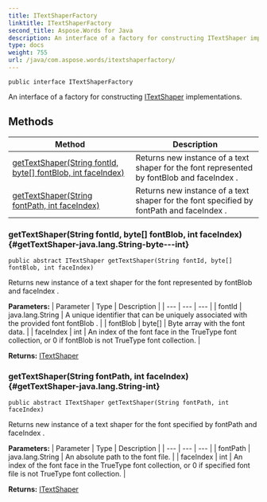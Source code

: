 ```yaml
---
title: ITextShaperFactory
linktitle: ITextShaperFactory
second_title: Aspose.Words for Java
description: An interface of a factory for constructing ITextShaper implementations in Java.
type: docs
weight: 755
url: /java/com.aspose.words/itextshaperfactory/
---
```

```
public interface ITextShaperFactory
```

An interface of a factory for constructing [ITextShaper](../../com.aspose.words/itextshaper/) implementations.
## Methods

| Method | Description |
| --- | --- |
| [getTextShaper(String fontId, byte[] fontBlob, int faceIndex)](#getTextShaper-java.lang.String-byte---int) | Returns new instance of a text shaper for the font represented by  fontBlob  and  faceIndex . |
| [getTextShaper(String fontPath, int faceIndex)](#getTextShaper-java.lang.String-int) | Returns new instance of a text shaper for the font specified by  fontPath  and  faceIndex . |
### getTextShaper(String fontId, byte[] fontBlob, int faceIndex) {#getTextShaper-java.lang.String-byte---int}
```
public abstract ITextShaper getTextShaper(String fontId, byte[] fontBlob, int faceIndex)
```


Returns new instance of a text shaper for the font represented by  fontBlob  and  faceIndex .

**Parameters:**
| Parameter | Type | Description |
| --- | --- | --- |
| fontId | java.lang.String | A unique identifier that can be uniquely associated with the provided font  fontBlob . |
| fontBlob | byte[] | Byte array with the font data. |
| faceIndex | int | An index of the font face in the TrueType font collection, or 0 if  fontBlob  is not TrueType font collection. |

**Returns:**
[ITextShaper](../../com.aspose.words/itextshaper/)
### getTextShaper(String fontPath, int faceIndex) {#getTextShaper-java.lang.String-int}
```
public abstract ITextShaper getTextShaper(String fontPath, int faceIndex)
```


Returns new instance of a text shaper for the font specified by  fontPath  and  faceIndex .

**Parameters:**
| Parameter | Type | Description |
| --- | --- | --- |
| fontPath | java.lang.String | An absolute path to the font file. |
| faceIndex | int | An index of the font face in the TrueType font collection, or 0 if specified font file is not TrueType font collection. |

**Returns:**
[ITextShaper](../../com.aspose.words/itextshaper/)
